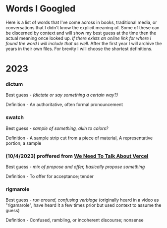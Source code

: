# Words I Googled

Here is a list of words that I've come across in books, traditional media, or conversations that I didn't know the explicit meaning of. Some of these can be discerned by context and will show my best guess at the time then the actual meaning once looked up. *If there exists an online link for where I found the word I will include that as well*. After the first year I will archive the years in their own files. For brevity I will choose the shortest definitions.

# 2023

### **dictum**

Best guess - *(dictate or say something a certain way?)* 

Definition - An authoritative, often formal pronouncement

### **swatch**

Best guess - *sample of something, akin to colors?*

Definition - A sample strip cut from a piece of material, A representative portion; a sample

### (10/4/2023) **proffered** from [We Need To Talk About Vercel](https://www.maxcountryman.com/articles/we-need-to-talk-about-vercel)

Best guess - *mix of propose and offer, basically propose something*

Definition - To offer for acceptance; tender

### rigmarole

Best guess - *run around, confusing verbiage* (originally heard in a video as "rigamarole", have heard it a few times prior but used context to assume the guess)

Definition - Confused, rambling, or incoherent discourse; nonsense
